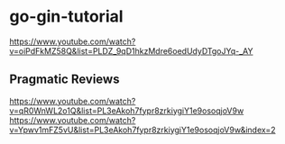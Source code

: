 # go-gin-tutorial
https://www.youtube.com/watch?v=oiPdFkMZ58Q&list=PLDZ_9qD1hkzMdre6oedUdyDTgoJYq-_AY

## Pragmatic Reviews
https://www.youtube.com/watch?v=qR0WnWL2o1Q&list=PL3eAkoh7fypr8zrkiygiY1e9osoqjoV9w
https://www.youtube.com/watch?v=Ypwv1mFZ5vU&list=PL3eAkoh7fypr8zrkiygiY1e9osoqjoV9w&index=2